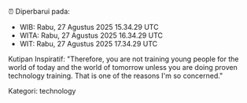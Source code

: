 ⏰ Diperbarui pada:
- WIB: Rabu, 27 Agustus 2025 15.34.29 UTC
- WITA: Rabu, 27 Agustus 2025 16.34.29 UTC
- WIT: Rabu, 27 Agustus 2025 17.34.29 UTC

Kutipan Inspiratif:
"Therefore, you are not training young people for the world of today and the world of tomorrow unless you are doing proven technology training. That is one of the reasons I'm so concerned."


Kategori: technology

